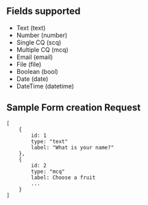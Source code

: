 ## Fields supported
* Text (text)
* Number (number)
* Single CQ (scq)
* Multiple CQ (mcq)
* Email (email)
* File (file)
* Boolean (bool)
* Date (date)
* DateTime (datetime)

## Sample Form creation Request

```
[
    { 
        id: 1 
        type: "text" 
        label: "What is your name?" 
    },
    { 
        id: 2
        type: "mcq" 
        label: Choose a fruit
        ...
    }
]
